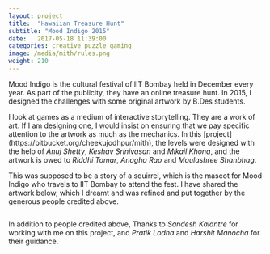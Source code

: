 ```yaml
---
layout: project
title:  "Hawaiian Treasure Hunt"
subtitle: "Mood Indigo 2015"
date:   2017-05-18 11:39:00
categories: creative puzzle gaming
image: /media/mith/rules.png
weight: 210
---
```


<p>Mood Indigo is the cultural festival of IIT Bombay held in December every year. As part of the publicity, they have an online treasure hunt. In 2015, I designed the challenges with some original artwork by B.Des students.</p>
<!--break-->
<p>I look at games as a medium of interactive storytelling. They are a work of art. If I am designing one, I would insist on ensuring that we pay specific attention to the artwork as much as the mechanics. In this [project](https://bitbucket.org/cheekujodhpur/mith), the levels were designed with the help of <i>Anuj Shetty</i>, <i>Keshav Srinivasan</i> and <i>Mikail Khona</i>, and the artwork is owed to <i>Riddhi Tomar</i>, <i>Anagha Rao</i> and <i>Maulashree Shanbhag</i>.</p>
<p>This was supposed to be a story of a squirrel, which is the mascot for Mood Indigo who travels to IIT Bombay to attend the fest. I have shared the artwork below, which I dreamt and was refined and put together by the generous people credited above.</p>
<!--break-->
<div markdown="0" class="box alt">
    <div class="row uniform 50%">
        <div class="4u"><span class="image fit"><img src="/media/mith/0.jpg" alt="" /></span></div>
        <div class="4u"><span class="image fit"><img src="/media/mith/1.jpg" alt="" /></span></div>
        <div class="4u"><span class="image fit"><img src="/media/mith/3.jpg" alt="" /></span></div>
        <div class="4u"><span class="image fit"><img src="/media/mith/4.jpg" alt="" /></span></div>
        <div class="4u"><span class="image fit"><img src="/media/mith/5.jpg" alt="" /></span></div>
        <div class="4u"><span class="image fit"><img src="/media/mith/7.jpg" alt="" /></span></div>
        <div class="4u"><span class="image fit"><img src="/media/mith/8.jpg" alt="" /></span></div>
        <div class="4u"><span class="image fit"><img src="/media/mith/9.jpg" alt="" /></span></div>
        <div class="4u"><span class="image fit"><img src="/media/mith/12.jpg" alt="" /></span></div>
        <div class="4u"><span class="image fit"><img src="/media/mith/13.jpg" alt="" /></span></div>
        <div class="4u"><span class="image fit"><img src="/media/mith/15.jpg" alt="" /></span></div>
        <div class="4u"><span class="image fit"><img src="/media/mith/17.jpg" alt="" /></span></div>
        <div class="4u"><span class="image fit"><img src="/media/mith/19.jpg" alt="" /></span></div>
        <div class="4u"><span class="image fit"><img src="/media/mith/21.jpg" alt="" /></span></div>
        <div class="4u"><span class="image fit"><img src="/media/mith/22.jpg" alt="" /></span></div>
        <div class="4u"><span class="image fit"><img src="/media/mith/23.jpg" alt="" /></span></div>
        <div class="4u"><span class="image fit"><img src="/media/mith/24.jpg" alt="" /></span></div>
        <div class="4u"><span class="image fit"><img src="/media/mith/25.jpg" alt="" /></span></div>
        <div class="4u"><span class="image fit"><img src="/media/mith/26.jpg" alt="" /></span></div>
        <div class="4u"><span class="image fit"><img src="/media/mith/27.jpg" alt="" /></span></div>
        <div class="4u"><span class="image fit"><img src="/media/mith/28.jpg" alt="" /></span></div>
    </div>
</div>
<p>In addition to people credited above, Thanks to <em>Sandesh Kalantre</em> for working with me on this project, and <em>Pratik Lodha</em> and <em>Harshit Manocha</em> for their guidance.</p>
